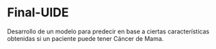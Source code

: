 # Final-UIDE
Desarrollo de un modelo para predecir en base a ciertas características obtenidas si un paciente puede tener Cáncer de Mama.
